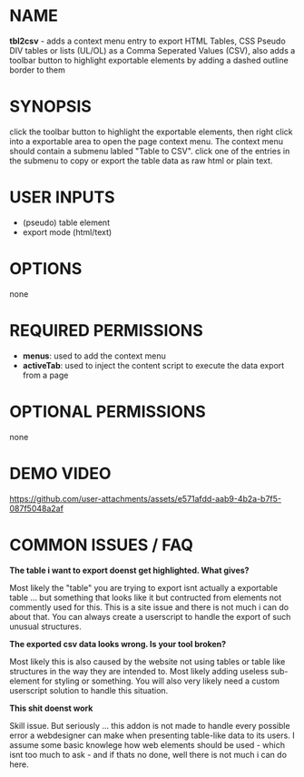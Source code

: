
# NAME

**tbl2csv** - adds a context menu entry to export HTML Tables, CSS Pseudo DIV tables or lists (UL/OL) as a Comma Seperated Values (CSV), also adds a toolbar button to highlight exportable elements by adding a dashed outline border to them

# SYNOPSIS

click the toolbar button to highlight the exportable elements, then right click into a exportable area to open the page context menu. The context menu should contain a submenu labled "Table to CSV". click one of the entries in the submenu to copy or export the table data as raw html or plain text. 


# USER INPUTS

- (pseudo) table element 
- export mode (html/text)

# OPTIONS

none

# REQUIRED PERMISSIONS

- **menus**: used to add the context menu 
- **activeTab**: used to inject the content script to execute the data export from a page

# OPTIONAL PERMISSIONS

none

# DEMO VIDEO

https://github.com/user-attachments/assets/e571afdd-aab9-4b2a-b7f5-087f5048a2af


# COMMON ISSUES / FAQ

**The table i want to export doenst get highlighted. What gives?**

Most likely the "table" you are trying to export isnt actually a exportable table ... but something that looks like it but contructed from elements not commently used for this.
This is a site issue and there is not much i can do about that. You can always create a userscript to handle the export of such unusual structures. 


**The exported csv data looks wrong. Is your tool broken?**

Most likely this is also caused by the website not using tables or table like structures in the way they are intended to. 
Most likely adding useless sub-element for styling or something. You will also very likely need a custom userscript solution to handle this situation. 

**This shit doenst work**

Skill issue. But seriously ... this addon is not made to handle every possible error a webdesigner can make when presenting table-like data to its users. 
I assume some basic knowlege how web elements should be used - which isnt too much to ask - and if thats no done, well there is not much i can do here. 
